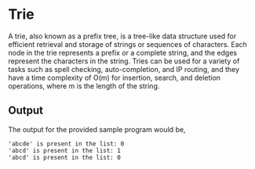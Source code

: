 # Trie

A trie, also known as a prefix tree, is a tree-like data structure used for efficient retrieval and storage of strings or sequences of characters. Each node in the trie represents a prefix or a complete string, and the edges represent the characters in the string. Tries can be used for a variety of tasks such as spell checking, auto-completion, and IP routing, and they have a time complexity of O(m) for insertion, search, and deletion operations, where m is the length of the string.

## Output

The output for the provided sample program would be,

    'abcde' is present in the list: 0
    'abcd' is present in the list: 1
    'abcd' is present in the list: 0